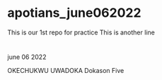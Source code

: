 # apotians_june062022
This is our 1st repo for practice
This is another line
#
june 06 2022

OKECHUKWU UWADOKA
Dokason Five
